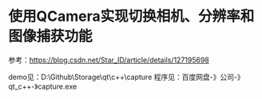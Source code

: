 # 使用QCamera实现切换相机、分辨率和图像捕获功能

参考：https://blog.csdn.net/Star_ID/article/details/127195698

demo见：D:\Github\Storage\qt\c++\capture
程序见：百度网盘-》公司-》qt_c++-》capture.exe
